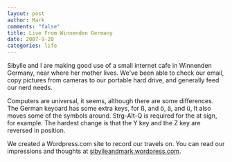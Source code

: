 ```yaml
--- 
layout: post
author: Mark
comments: "false"
title: Live From Winnenden Germany
date: 2007-9-20
categories: life
---
```

Sibylle and I are making good use of a small internet cafe in Winnenden Germany, near where her mother lives.  We've been able to check our email, copy pictures from cameras to our portable hard drive, and generally feed our nerd needs.

Computers are universal, it seems, although there are some differences.  The German keyoard has some extra keys, for ß, and ö, ä, and ü,  It also moves some of the symbols around.  Strg-Alt-Q is required for the at sign, for example.  The hardest change is that the Y key and the Z key are reversed in position.

We created a Wordpress.com site to record our travels on.  You can read our impressions and thoughts at <a href="http://sibylleandmark.wordpress.com" title="sibylleandmark.wordpress.com">sibylleandmark.wordpress.com</a>.
